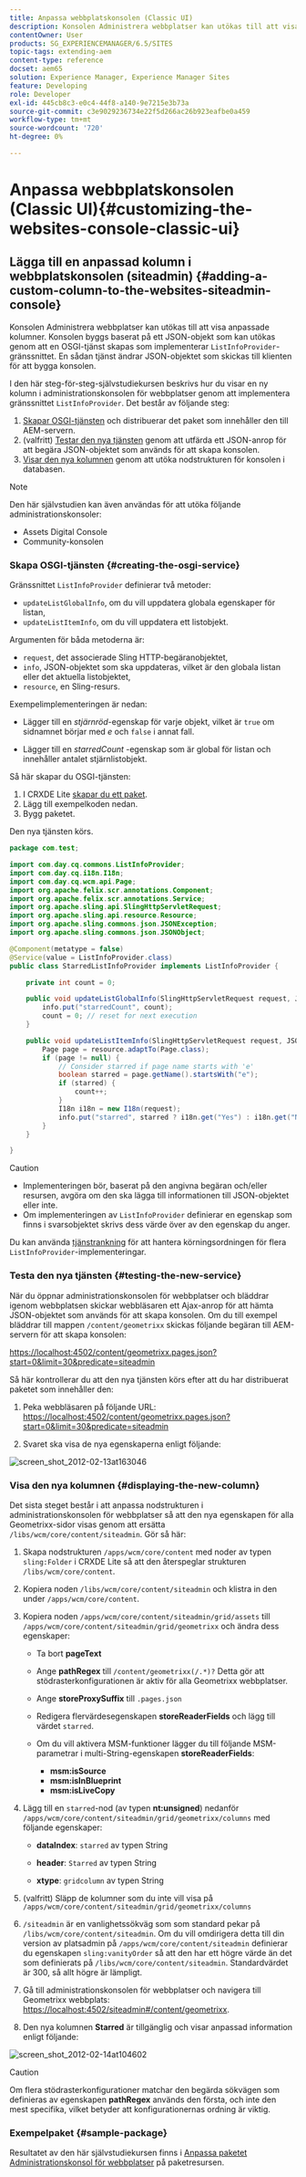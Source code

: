 ```yaml
---
title: Anpassa webbplatskonsolen (Classic UI)
description: Konsolen Administrera webbplatser kan utökas till att visa anpassade kolumner
contentOwner: User
products: SG_EXPERIENCEMANAGER/6.5/SITES
topic-tags: extending-aem
content-type: reference
docset: aem65
solution: Experience Manager, Experience Manager Sites
feature: Developing
role: Developer
exl-id: 445cb8c3-e0c4-44f8-a140-9e7215e3b73a
source-git-commit: c3e9029236734e22f5d266ac26b923eafbe0a459
workflow-type: tm+mt
source-wordcount: '720'
ht-degree: 0%

---
```


# Anpassa webbplatskonsolen (Classic UI){#customizing-the-websites-console-classic-ui}

## Lägga till en anpassad kolumn i webbplatskonsolen (siteadmin) {#adding-a-custom-column-to-the-websites-siteadmin-console}

Konsolen Administrera webbplatser kan utökas till att visa anpassade kolumner. Konsolen byggs baserat på ett JSON-objekt som kan utökas genom att en OSGI-tjänst skapas som implementerar `ListInfoProvider`-gränssnittet. En sådan tjänst ändrar JSON-objektet som skickas till klienten för att bygga konsolen.

I den här steg-för-steg-självstudiekursen beskrivs hur du visar en ny kolumn i administrationskonsolen för webbplatser genom att implementera gränssnittet `ListInfoProvider`. Det består av följande steg:

1. [Skapar OSGI-tjänsten](#creating-the-osgi-service) och distribuerar det paket som innehåller den till AEM-servern.
1. (valfritt) [Testar den nya tjänsten](#testing-the-new-service) genom att utfärda ett JSON-anrop för att begära JSON-objektet som används för att skapa konsolen.
1. [Visar den nya kolumnen](#displaying-the-new-column) genom att utöka nodstrukturen för konsolen i databasen.

>[!NOTE]
>
>Den här självstudien kan även användas för att utöka följande administrationskonsoler:
>
>* Assets Digital Console
>* Community-konsolen
>

### Skapa OSGI-tjänsten {#creating-the-osgi-service}

Gränssnittet `ListInfoProvider` definierar två metoder:

* `updateListGlobalInfo`, om du vill uppdatera globala egenskaper för listan,
* `updateListItemInfo`, om du vill uppdatera ett listobjekt.

Argumenten för båda metoderna är:

* `request`, det associerade Sling HTTP-begäranobjektet,
* `info`, JSON-objektet som ska uppdateras, vilket är den globala listan eller det aktuella listobjektet,
* `resource`, en Sling-resurs.

Exempelimplementeringen är nedan:

* Lägger till en *stjärnröd*-egenskap för varje objekt, vilket är `true` om sidnamnet börjar med *e* och `false` i annat fall.

* Lägger till en *starredCount* -egenskap som är global för listan och innehåller antalet stjärnlistobjekt.

Så här skapar du OSGI-tjänsten:

1. I CRXDE Lite [skapar du ett paket](/help/sites-developing/developing-with-crxde-lite.md#managing-a-bundle).
1. Lägg till exempelkoden nedan.
1. Bygg paketet.

Den nya tjänsten körs.

```java
package com.test;

import com.day.cq.commons.ListInfoProvider;
import com.day.cq.i18n.I18n;
import com.day.cq.wcm.api.Page;
import org.apache.felix.scr.annotations.Component;
import org.apache.felix.scr.annotations.Service;
import org.apache.sling.api.SlingHttpServletRequest;
import org.apache.sling.api.resource.Resource;
import org.apache.sling.commons.json.JSONException;
import org.apache.sling.commons.json.JSONObject;

@Component(metatype = false)
@Service(value = ListInfoProvider.class)
public class StarredListInfoProvider implements ListInfoProvider {

    private int count = 0;

    public void updateListGlobalInfo(SlingHttpServletRequest request, JSONObject info, Resource resource) throws JSONException {
        info.put("starredCount", count);
        count = 0; // reset for next execution
    }

    public void updateListItemInfo(SlingHttpServletRequest request, JSONObject info, Resource resource) throws JSONException {
        Page page = resource.adaptTo(Page.class);
        if (page != null) {
            // Consider starred if page name starts with 'e'
            boolean starred = page.getName().startsWith("e");
            if (starred) {
                count++;
            }
            I18n i18n = new I18n(request);
            info.put("starred", starred ? i18n.get("Yes") : i18n.get("No"));
        }
    }

}
```

>[!CAUTION]
>
>* Implementeringen bör, baserat på den angivna begäran och/eller resursen, avgöra om den ska lägga till informationen till JSON-objektet eller inte.
>* Om implementeringen av `ListInfoProvider` definierar en egenskap som finns i svarsobjektet skrivs dess värde över av den egenskap du anger.
>
>  Du kan använda [tjänstrankning](https://docs.osgi.org/javadoc/r2/org/osgi/framework/Constants.html#SERVICE_RANKING) för att hantera körningsordningen för flera `ListInfoProvider`-implementeringar.

### Testa den nya tjänsten {#testing-the-new-service}

När du öppnar administrationskonsolen för webbplatser och bläddrar igenom webbplatsen skickar webbläsaren ett Ajax-anrop för att hämta JSON-objektet som används för att skapa konsolen. Om du till exempel bläddrar till mappen `/content/geometrixx` skickas följande begäran till AEM-servern för att skapa konsolen:

[https://localhost:4502/content/geometrixx.pages.json?start=0&amp;limit=30&amp;predicate=siteadmin](https://localhost:4502/content/geometrixx.pages.json?start=0&amp;limit=30&amp;predicate=siteadmin)

Så här kontrollerar du att den nya tjänsten körs efter att du har distribuerat paketet som innehåller den:

1. Peka webbläsaren på följande URL:
   [https://localhost:4502/content/geometrixx.pages.json?start=0&amp;limit=30&amp;predicate=siteadmin](https://localhost:4502/content/geometrixx.pages.json?start=0&amp;limit=30&amp;predicate=siteadmin)

1. Svaret ska visa de nya egenskaperna enligt följande:

![screen_shot_2012-02-13at163046](assets/screen_shot_2012-02-13at163046.png)

### Visa den nya kolumnen {#displaying-the-new-column}

Det sista steget består i att anpassa nodstrukturen i administrationskonsolen för webbplatser så att den nya egenskapen för alla Geometrixx-sidor visas genom att ersätta `/libs/wcm/core/content/siteadmin`. Gör så här:

1. Skapa nodstrukturen `/apps/wcm/core/content` med noder av typen `sling:Folder` i CRXDE Lite så att den återspeglar strukturen `/libs/wcm/core/content`.

1. Kopiera noden `/libs/wcm/core/content/siteadmin` och klistra in den under `/apps/wcm/core/content`.

1. Kopiera noden `/apps/wcm/core/content/siteadmin/grid/assets` till `/apps/wcm/core/content/siteadmin/grid/geometrixx` och ändra dess egenskaper:

   * Ta bort **pageText**

   * Ange **pathRegex** till `/content/geometrixx(/.*)?`
Detta gör att stödrasterkonfigurationen är aktiv för alla Geometrixx webbplatser.

   * Ange **storeProxySuffix** till `.pages.json`

   * Redigera flervärdesegenskapen **storeReaderFields** och lägg till värdet `starred`.

   * Om du vill aktivera MSM-funktioner lägger du till följande MSM-parametrar i multi-String-egenskapen **storeReaderFields**:

      * **msm:isSource**
      * **msm:isInBlueprint**
      * **msm:isLiveCopy**

1. Lägg till en `starred`-nod (av typen **nt:unsigned**) nedanför `/apps/wcm/core/content/siteadmin/grid/geometrixx/columns` med följande egenskaper:

   * **dataIndex**: `starred` av typen String

   * **header**: `Starred` av typen String

   * **xtype**: `gridcolumn` av typen String

1. (valfritt) Släpp de kolumner som du inte vill visa på `/apps/wcm/core/content/siteadmin/grid/geometrixx/columns`

1. `/siteadmin` är en vanlighetssökväg som som standard pekar på `/libs/wcm/core/content/siteadmin`.
Om du vill omdirigera detta till din version av platsadmin på `/apps/wcm/core/content/siteadmin` definierar du egenskapen `sling:vanityOrder` så att den har ett högre värde än det som definierats på `/libs/wcm/core/content/siteadmin`. Standardvärdet är 300, så allt högre är lämpligt.

1. Gå till administrationskonsolen för webbplatser och navigera till Geometrixx webbplats:
   [https://localhost:4502/siteadmin#/content/geometrixx](https://localhost:4502/siteadmin#/content/geometrixx).

1. Den nya kolumnen **Starred** är tillgänglig och visar anpassad information enligt följande:

![screen_shot_2012-02-14at104602](assets/screen_shot_2012-02-14at104602.png)

>[!CAUTION]
>
>Om flera stödrasterkonfigurationer matchar den begärda sökvägen som definieras av egenskapen **pathRegex** används den första, och inte den mest specifika, vilket betyder att konfigurationernas ordning är viktig.

### Exempelpaket {#sample-package}

Resultatet av den här självstudiekursen finns i [Anpassa paketet Administrationskonsol för webbplatser](https://localhost:4502/crx/packageshare/index.html/content/marketplace/marketplaceProxy.html?packagePath=/content/companies/public/adobe/packages/helper/customizing-siteadmin) på paketresursen.
